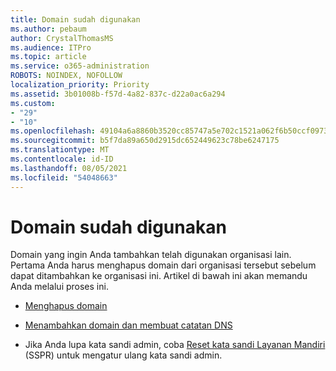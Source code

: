 ```yaml
---
title: Domain sudah digunakan
ms.author: pebaum
author: CrystalThomasMS
ms.audience: ITPro
ms.topic: article
ms.service: o365-administration
ROBOTS: NOINDEX, NOFOLLOW
localization_priority: Priority
ms.assetid: 3b01008b-f57d-4a82-837c-d22a0ac6a294
ms.custom:
- "29"
- "10"
ms.openlocfilehash: 49104a6a8860b3520cc85747a5e702c1521a062f6b50ccf09738c4f0343d528e
ms.sourcegitcommit: b5f7da89a650d2915dc652449623c78be6247175
ms.translationtype: MT
ms.contentlocale: id-ID
ms.lasthandoff: 08/05/2021
ms.locfileid: "54048663"
---
```

# <a name="the-domain-is-already-in-use"></a>Domain sudah digunakan

Domain yang ingin Anda tambahkan telah digunakan organisasi lain. Pertama Anda harus menghapus domain dari organisasi tersebut sebelum dapat ditambahkan ke organisasi ini. Artikel di bawah ini akan memandu Anda melalui proses ini.
  
- [Menghapus domain](https://docs.microsoft.com/microsoft-365/admin/get-help-with-domains/remove-a-domain)

- [Menambahkan domain dan membuat catatan DNS](https://docs.microsoft.com/microsoft-365/admin/get-help-with-domains/create-dns-records-at-any-dns-hosting-provider)

- Jika Anda lupa kata sandi admin, coba [Reset kata sandi Layanan Mandiri](https://passwordreset.microsoftonline.com/) (SSPR) untuk mengatur ulang kata sandi admin.
